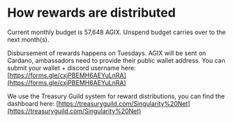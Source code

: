 # How rewards are distributed

Current monthly budget is 57,648 AGIX. Unspend budget carries over to the next month(s).

Disbursement of rewards happens on Tuesdays. AGIX will be sent on Cardano, ambassadors need to provide their public wallet address. You can submit your wallet + discord username here: [https://forms.gle/cxjPBEMH6AEYuLnRA](https://forms.gle/cxjPBEMH6AEYuLnRA)

We use the Treasury Guild system for reward distributions, you can find the dashboard here: [https://treasuryguild.com/Singularity%20Net](https://treasuryguild.com/Singularity%20Net)
